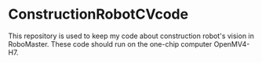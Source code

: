 # ConstructionRobotCVcode
This repository is used to keep my code about construction robot's vision in RoboMaster. 
These code should run on the one-chip computer OpenMV4-H7. 

